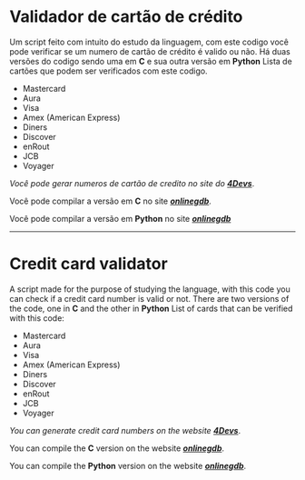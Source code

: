 # Validador de cartão de crédito 
Um script feito com intuito do estudo da linguagem, com este codigo você pode verificar se um numero de cartão de crédito é valido ou não.
Há duas versões do codigo sendo uma em **C** e sua outra versão em **Python**
Lista de cartões que podem ser verificados com este codigo.
-  Mastercard
-  Aura
-  Visa
-  Amex (American Express)
-  Diners
-  Discover
-  enRout
-  JCB
-  Voyager

_Você pode gerar numeros de cartão de credito no site do_ **_[4Devs](https://www.4devs.com.br/gerador_de_numero_cartao_credito)_**.

Você pode compilar a versão em **C** no site **_[onlinegdb](https://onlinegdb.com/H1pDSZ_BD)_**.

Você pode compilar a versão em **Python** no site **_[onlinegdb](https://onlinegdb.com/H1lnXJgjw)_**
***

# Credit card validator
A script made for the purpose of studying the language, with this code you can check if a credit card number is valid or not.
There are two versions of the code, one in **C** and the other in **Python**
List of cards that can be verified with this code:
-  Mastercard
-  Aura
-  Visa
-  Amex (American Express)
-  Diners
-  Discover
-  enRout
-  JCB
-  Voyager

_You can generate credit card numbers on the website_ **_[4Devs](https://www.4devs.com.br/gerador_de_numero_cartao_credito)_**.

You can compile the **C** version on the website **_[onlinegdb](https://onlinegdb.com/H1pDSZ_BD)_**.

You can compile the **Python** version on the website **_[onlinegdb](https://onlinegdb.com/H1lnXJgjw)_**.